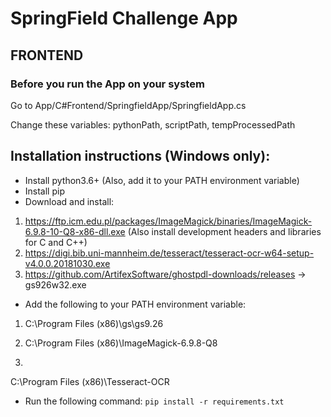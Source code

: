# SpringField Challenge App

## FRONTEND
### Before you run the App on your system
Go to App/C#Frontend/SpringfieldApp/SpringfieldApp.cs

Change these variables: pythonPath, scriptPath, tempProcessedPath

## Installation instructions (Windows only):
* Install python3.6+ (Also, add it to your PATH environment variable)
* Install pip
* Download and install:
1. https://ftp.icm.edu.pl/packages/ImageMagick/binaries/ImageMagick-6.9.8-10-Q8-x86-dll.exe (Also install development headers and libraries for C and C++)
2. https://digi.bib.uni-mannheim.de/tesseract/tesseract-ocr-w64-setup-v4.0.0.20181030.exe
3. https://github.com/ArtifexSoftware/ghostpdl-downloads/releases -> gs926w32.exe
* Add the following to your PATH environment variable:
1. C:\Program Files (x86)\gs\gs9.26

2. C:\Program Files (x86)\ImageMagick-6.9.8-Q8
3. 
C:\Program Files (x86)\Tesseract-OCR
* Run the following command: `pip install -r requirements.txt`